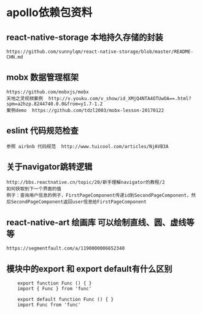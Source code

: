 # apollo依赖包资料

##  react-native-storage 本地持久存储的封装
    https://github.com/sunnylqm/react-native-storage/blob/master/README-CHN.md

##  mobx 数据管理框架
    https://github.com/mobxjs/mobx
    天地之灵视频案例  http://v.youku.com/v_show/id_XMjQ4NTA4OTUwOA==.html?spm=a2hzp.8244740.0.0&from=y1.7-1.2
    案例demo  https://github.com/tdzl2003/mobx-lesson-20170122

##  eslint 代码规范检查
    参照 airbnb 代码规范  http://www.tuicool.com/articles/NjAVB3A

##  关于navigator跳转逻辑
    http://bbs.reactnative.cn/topic/20/新手理解navigator的教程/2
    如何获取到下一个界面的值
    例子：查询用户信息的例子，FirstPageComponent传递id到SecondPageComponent，然后SecondPageComponent返回user信息给FirstPageComponent

##  react-native-art 绘画库  可以绘制直线、圆、虚线等等
    https://segmentfault.com/a/1190000006652340

##  模块中的export 和 export default有什么区别

        export function Func () { }
        import { Func } from 'func'

        export default function Func () { }
        import Func from 'func'
